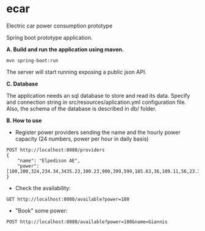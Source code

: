 # ecar
Electric car power consumption prototype

Spring boot prototype application.

**A. Build and run the application using maven.**
```
mvn spring-boot:run
```

The server will start running exposing a public json API.


**C. Database**

The application needs an sql database to store and read its data.
Specify and connection string in src/resources/aplication.yml configuration file.
Also, the schema of the database is described in db/ folder.


**B. How to use**
 - Register power providers sending the name and the hourly power capacity (24 numbers, power per hour in daily basis)
 ```
 POST http://localhost:8080/providers
 {
     "name": "Elpedison AE",
     "power": [100,200,324,234.34,3435.23,100.23,900,399,599,185.63,36,109.11,56,23.34,997.99,987.23,234,100,99,98,100,122,152,785.34]
 }
 ```
 
 - Check the availability:
 ```
 GET http://localhost:8080/available?power=180
 ```
 
 
 - "Book" some power:
 ```
 POST http://localhost:8080/available?power=180&name=Giannis
 ```
 
